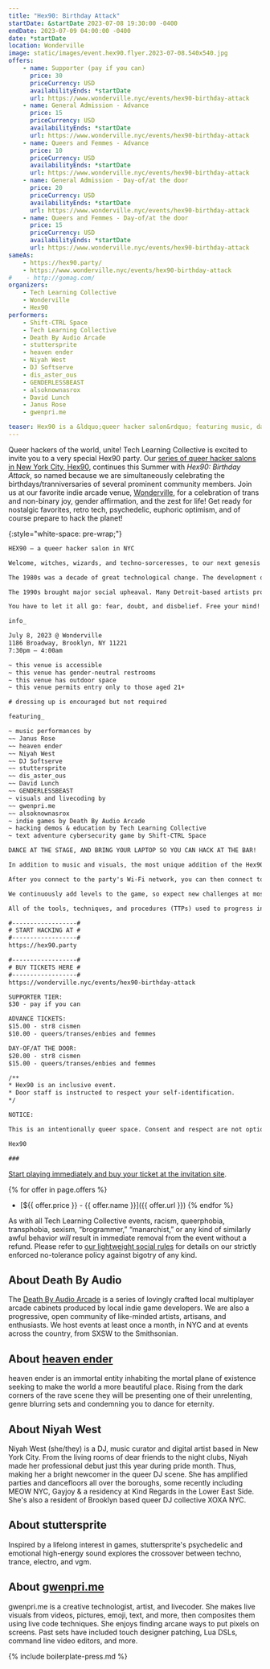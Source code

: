 ```yaml
---
title: "Hex90: Birthday Attack"
startDate: &startDate 2023-07-08 19:30:00 -0400
endDate: 2023-07-09 04:00:00 -0400
date: *startDate
location: Wonderville
image: static/images/event.hex90.flyer.2023-07-08.540x540.jpg
offers:
    - name: Supporter (pay if you can)
      price: 30
      priceCurrency: USD
      availabilityEnds: *startDate
      url: https://www.wonderville.nyc/events/hex90-birthday-attack
    - name: General Admission - Advance
      price: 15
      priceCurrency: USD
      availabilityEnds: *startDate
      url: https://www.wonderville.nyc/events/hex90-birthday-attack
    - name: Queers and Femmes - Advance
      price: 10
      priceCurrency: USD
      availabilityEnds: *startDate
      url: https://www.wonderville.nyc/events/hex90-birthday-attack
    - name: General Admission - Day-of/at the door
      price: 20
      priceCurrency: USD
      availabilityEnds: *startDate
      url: https://www.wonderville.nyc/events/hex90-birthday-attack
    - name: Queers and Femmes - Day-of/at the door
      price: 15
      priceCurrency: USD
      availabilityEnds: *startDate
      url: https://www.wonderville.nyc/events/hex90-birthday-attack
sameAs:
    - https://hex90.party/
    - https://www.wonderville.nyc/events/hex90-birthday-attack
#    - http://gomag.com/
organizers:
    - Tech Learning Collective
    - Wonderville
    - Hex90
performers:
    - Shift-CTRL Space
    - Tech Learning Collective
    - Death By Audio Arcade
    - stuttersprite
    - heaven ender
    - Niyah West
    - DJ Softserve
    - dis_aster_ous
    - GENDERLESSBEAST
    - alsoknownasrox
    - David Lunch
    - Janus Rose
    - gwenpri.me

teaser: Hex90 is a &ldquo;queer hacker salon&rdquo; featuring music, dancing, visuals, and special performances. The most unique addition of the Hex90 parties is a hyperlocal cybersecurity (hacking) themed text-adventure game that gave the party its name. After you connect to the party's Wi-Fi network with your laptop, you can launch the Hex90 game in your Web browser. But to solve the challenges, you must download and install real hacker tools and learn how to employ real hacking techniques to progress through game levels ranging from network reconnaissance, applied cryptography, and Web exploitation. Think every 90's hacker movie party scene but gayer, and kinder! You don't need to be a hacker to enjoy the party, and TLC instructors will be at the party ready to guide you if you want to learn some basic hacking techniques!
---
```


Queer hackers of the world, unite! Tech Learning Collective is excited to invite you to a very special Hex90 party. Our [series of queer hacker salons in New York City, Hex90](https://hex90.party/), continues this Summer with <cite>Hex90: Birthday Attack</cite>, so named because we are simultaneously celebrating the birthdays/tranniversaries of several prominent community members. Join us at our favorite indie arcade venue, [Wonderville](https://wonderville.nyc/), for a celebration of trans and non-binary joy, gender affirmation, and the zest for life! Get ready for nostalgic favorites, retro tech, psychedelic, euphoric optimism, and of course prepare to hack the planet! 

{:style="white-space: pre-wrap;"}
```txt
HEX90 — a queer hacker salon in NYC

Welcome, witches, wizards, and techno-sorceresses, to our next genesis! The process of becoming is both a moment and a series of discoveries. How much can one change before our new signature no longer matches the old? What you know you can't explain, but you feel it. You've felt it your entire life.

The 1980s was a decade of great technological change. The development of the modern Internet began with the ARPANET. Arcade games became a major industry. Personal computers experienced exponential growth. Boomboxes and the Walkman transformed music culture. Drum machines and electronic instruments dominated the music production landscape. And, let's not forget, epic synthesizers.

The 1990s brought major social upheaval. Many Detroit-based artists propelled techno and house music onto the global stage. Tactics of "digital civil disobedience" pioneered by the Electronic Disturbance Theater captured the imagination of young hacktivists. The Matrix and Transgender Day of Remembrance began in the same year, sewing the seeds of revolutions still to come.

You have to let it all go: fear, doubt, and disbelief. Free your mind! Everything, everything, everything! I'm invisible. How deep does the rabbit hole go? Collide, and find your looking-glass self!

info_

July 8, 2023 @ Wonderville
1186 Broadway, Brooklyn, NY 11221
7:30pm — 4:00am

~ this venue is accessible
~ this venue has gender-neutral restrooms
~ this venue has outdoor space
~ this venue permits entry only to those aged 21+

# dressing up is encouraged but not required

featuring_

~ music performances by
~~ Janus Rose
~~ heaven ender
~~ Niyah West
~~ DJ Softserve
~~ stuttersprite
~~ dis_aster_ous
~~ David Lunch
~~ GENDERLESSBEAST
~ visuals and livecoding by
~~ gwenpri.me
~~ alsoknownasrox
~ indie games by Death By Audio Arcade
~ hacking demos & education by Tech Learning Collective
~ text adventure cybersecurity game by Shift-CTRL Space

DANCE AT THE STAGE, AND BRING YOUR LAPTOP SO YOU CAN HACK AT THE BAR!

In addition to music and visuals, the most unique addition of the Hex90 parties is a hyperlocal cybersecurity (hacking) themed text-adventure game that gave the party its name: Hex90. This game is played on your own laptop, not on a console or arcade cabinet at the venue, but is still only accessible when you are physically at the party venue itself. (Aside from a short "trailer," the game is not available on the public Internet.)

After you connect to the party's Wi-Fi network, you can then connect to the Hex90 game server using your Web browser. But to solve the challenges, you must download and install real hacker tools and learn how to employ real hacking techniques to progress through game levels ranging from network reconnaissance, applied cryptography, and Web exploitation. You've never seen so many queers open so many terminals in one place while being so close to a dance floor, and there's no high quite like it.

We continuously add levels to the game, so expect new challenges at most parties. Moreover, we sometimes incorporate physical-world features of the venue, like padlocks you need to pick that are safeguarding access to secret passwords, QR codes stashed in unexpected places, unassuming but exposed Ethernet cabling that turns out not to be a mistake at all, and so on. At Hex90, the game controller is your computer and the game mechanic is the real world.

All of the tools, techniques, and procedures (TTPs) used to progress in the game levels are skills taught by and equipment used by Tech Learning Collective instructors in our online workshops. Visit TechLearningCollective.com for more information and to enroll.

#------------------#
# START HACKING AT #
#------------------#
https://hex90.party

#------------------#
# BUY TICKETS HERE #
#------------------#
https://wonderville.nyc/events/hex90-birthday-attack

SUPPORTER TIER:
$30 - pay if you can

ADVANCE TICKETS:
$15.00 - str8 cismen
$10.00 - queers/transes/enbies and femmes

DAY-OF/AT THE DOOR:
$20.00 - str8 cismen
$15.00 - queers/transes/enbies and femmes

/**
* Hex90 is an inclusive event.
* Door staff is instructed to respect your self-identification.
*/

NOTICE:

This is an intentionally queer space. Consent and respect are not optional! Anyone behaving unkindly will be removed immediately without a refund. No amount of racism, queerphobia, transphobia, or sexism will be tolerated. This event is a celebration of queer hacking for queer hackers, not for Silicon Valley entrepreneurs, brogrammers, or BitCoin bros. Don't piss off the hackers. ;)

Hex90

###
```

[Start playing immediately and buy your ticket at the invitation site](https://hex90.party/).

{% for offer in page.offers %}
* [${{ offer.price }} - {{ offer.name }}]({{ offer.url }})
{% endfor %}

As with all Tech Learning Collective events, racism, queerphobia, transphobia, sexism, “brogrammer,” “manarchist,” or any kind of similarly awful behavior *will* result in immediate removal from the event without a refund. Please refer to [our lightweight social rules](https://github.com/AnarchoTechNYC/meta/wiki/Social-rules) for details on our strictly enforced no-tolerance policy against bigotry of any kind.

## About Death By Audio

The [Death By Audio Arcade](https://www.deathbyaudioarcade.com/) is a series of lovingly crafted local multiplayer arcade cabinets produced by local indie game developers. We are also a progressive, open community of like-minded artists, artisans, and enthusiasts. We host events at least once a month, in NYC and at events across the country, from SXSW to the Smithsonian.

## About [heaven ender](https://www.instagram.com/heavenender)

heaven ender is an immortal entity inhabiting the mortal plane of existence seeking to make the world a more beautiful place. Rising from the dark corners of the rave scene they will be presenting one of their unrelenting, genre blurring sets and condemning you to dance for eternity.

## About Niyah West

Niyah West (she/they) is a DJ, music curator and digital artist based in New York City. From the living rooms of dear friends to the night clubs, Niyah made her professional debut just this year during pride month. Thus, making her a bright newcomer in the queer DJ scene. She has amplified parties and dancefloors all over the boroughs, some recently including MEOW NYC, Gayjoy & a residency at Kind Regards in the Lower East Side. She's also a resident of Brooklyn based queer DJ collective XOXA NYC.

## About stuttersprite

Inspired by a lifelong interest in games, stuttersprite's psychedelic and emotional high-energy sound explores the crossover between techno, trance, electro, and vgm.

## About [gwenpri.me](https://gwenpri.me/)

gwenpri.me is a creative technologist, artist, and livecoder. She makes live visuals from videos, pictures, emoji, text, and more, then composites them using live code techniques. She enjoys finding arcane ways to put pixels on screens. Past sets have included touch designer patching, Lua DSLs, command line video editors, and more.


{% include boilerplate-press.md %}
